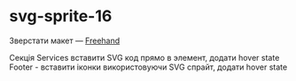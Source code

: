 # svg-sprite-16

Зверстати макет — [Freehand]((https://www.figma.com/file/drOB6GEyv2aTCtyUCplmkK/SVG---Freehand-landing-(Copy)?node-id=0%3A1))

Секція Services вставити SVG код прямо в элемент, додати hover state
Footer - вставити іконки використовуючи SVG спрайт, додати hover state
